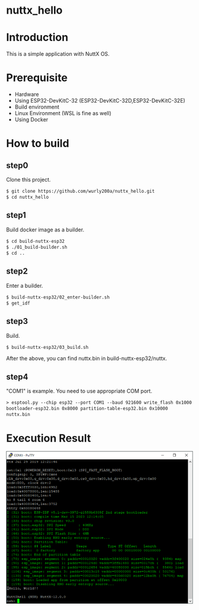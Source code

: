 # nuttx_hello

# Introduction

This is a simple application with NuttX OS.

# Prerequisite

 - Hardware
  - Using ESP32-DevKitC-32 (ESP32-DevKitC-32D,ESP32-DevKitC-32E)
 - Build environment
  - Linux Environment (WSL is fine as well)
  - Using Docker

# How to build

## step0

Clone this project.

```
$ git clone https://github.com/wurly200a/nuttx_hello.git
$ cd nuttx_hello
```

## step1

Build docker image as a builder.

```
$ cd build-nuttx-esp32
$ ./01_build-builder.sh
$ cd ..
```

## step2

Enter a builder.

```
$ build-nuttx-esp32/02_enter-builder.sh
$ get_idf
```

## step3

Build.

```
$ build-nuttx-esp32/03_build.sh
```

After the above, you can find nuttx.bin in build-nuttx-esp32/nuttx.

## step4

"COM1" is example. You need to use appropriate COM port.

```
> esptool.py --chip esp32 --port COM1 --baud 921600 write_flash 0x1000 bootloader-esp32.bin 0x8000 partition-table-esp32.bin 0x10000 nuttx.bin
```

# Execution Result

![execution.png](execution.png)
